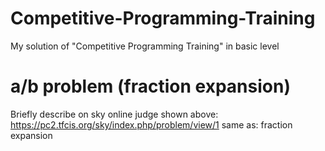 # Competitive-Programming-Training
My solution of "Competitive Programming Training" in basic level 

# a/b problem (fraction expansion)
Briefly describe on sky online judge shown above:
https://pc2.tfcis.org/sky/index.php/problem/view/1
same as: fraction expansion

